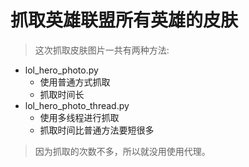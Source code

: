 # 抓取英雄联盟所有英雄的皮肤
> 这次抓取皮肤图片一共有两种方法:
- lol_hero_photo.py
    - 使用普通方式抓取
    - 抓取时间长
- lol_hero_photo_thread.py
    - 使用多线程进行抓取
    - 抓取时间比普通方法要短很多

> 因为抓取的次数不多，所以就没用使用代理。

